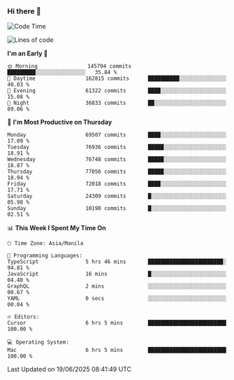 ### Hi there 👋

<!--START_SECTION:waka-->
![Code Time](http://img.shields.io/badge/Code%20Time-6%2C069%20hrs%2022%20mins-blue)

![Lines of code](https://img.shields.io/badge/From%20Hello%20World%20I%27ve%20Written-140.1%20million%20lines%20of%20code-blue)

**I'm an Early 🐤** 

```text
🌞 Morning                145794 commits      █████████░░░░░░░░░░░░░░░░   35.84 % 
🌆 Daytime                162815 commits      ██████████░░░░░░░░░░░░░░░   40.03 % 
🌃 Evening                61322 commits       ████░░░░░░░░░░░░░░░░░░░░░   15.08 % 
🌙 Night                  36833 commits       ██░░░░░░░░░░░░░░░░░░░░░░░   09.06 % 
```
📅 **I'm Most Productive on Thursday** 

```text
Monday                   69507 commits       ████░░░░░░░░░░░░░░░░░░░░░   17.09 % 
Tuesday                  76936 commits       █████░░░░░░░░░░░░░░░░░░░░   18.91 % 
Wednesday                76748 commits       █████░░░░░░░░░░░░░░░░░░░░   18.87 % 
Thursday                 77056 commits       █████░░░░░░░░░░░░░░░░░░░░   18.94 % 
Friday                   72018 commits       ████░░░░░░░░░░░░░░░░░░░░░   17.71 % 
Saturday                 24309 commits       █░░░░░░░░░░░░░░░░░░░░░░░░   05.98 % 
Sunday                   10190 commits       █░░░░░░░░░░░░░░░░░░░░░░░░   02.51 % 
```


📊 **This Week I Spent My Time On** 

```text
🕑︎ Time Zone: Asia/Manila

💬 Programming Languages: 
TypeScript               5 hrs 46 mins       ████████████████████████░   94.81 % 
JavaScript               16 mins             █░░░░░░░░░░░░░░░░░░░░░░░░   04.48 % 
GraphQL                  2 mins              ░░░░░░░░░░░░░░░░░░░░░░░░░   00.67 % 
YAML                     0 secs              ░░░░░░░░░░░░░░░░░░░░░░░░░   00.04 % 

🔥 Editors: 
Cursor                   6 hrs 5 mins        █████████████████████████   100.00 % 

💻 Operating System: 
Mac                      6 hrs 5 mins        █████████████████████████   100.00 % 
```


 Last Updated on 19/06/2025 08:41:49 UTC
<!--END_SECTION:waka-->


<!--
**rad182/rad182** is a ✨ _special_ ✨ repository because its `README.md` (this file) appears on your GitHub profile.

Here are some ideas to get you started:

- 🔭 I’m currently working on ...
- 🌱 I’m currently learning ...
- 👯 I’m looking to collaborate on ...
- 🤔 I’m looking for help with ...
- 💬 Ask me about ...
- 📫 How to reach me: ...
- 😄 Pronouns: ...
- ⚡ Fun fact: ...
-->
